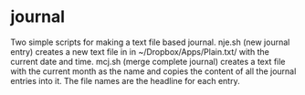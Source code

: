 # journal
Two simple scripts for making a text file based journal.
nje.sh (new journal entry) creates a new text file in in ~/Dropbox/Apps/Plain.txt/ with the current date and time.
mcj.sh (merge complete journal) creates a text file with the current month as the name and copies 
the content of all the journal entries into it. The file names are the headline for each entry.
